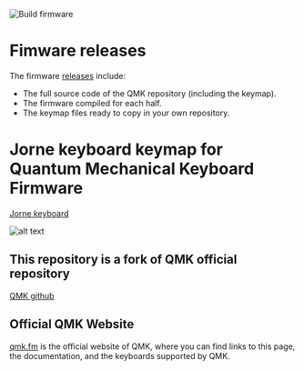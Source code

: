 ![Build firmware](https://github.com/plandevida/qmk_firmware/workflows/Build%20firmware/badge.svg?branch=transport_layer_status)

# Fimware releases
The firmware [releases](https://github.com/plandevida/qmk_firmware/releases) include:
* The full source code of the QMK repository (including the keymap).
* The firmware compiled for each half.
* The keymap files ready to copy in your own repository.

# Jorne keyboard keymap for Quantum Mechanical Keyboard Firmware

[Jorne keyboard](https://github.com/joric/jorne/wiki)

![alt text](https://camo.githubusercontent.com/9254df4202c77b31b4634170f2b75fd5fb5153a7a151aba97292106e04b5990f/68747470733a2f2f692e696d6775722e636f6d2f5566745a435a532e6a7067)

## This repository is a fork of QMK official repository

[QMK github](https://github.com/qmk/qmk_firmware)

## Official QMK Website

[qmk.fm](https://qmk.fm) is the official website of QMK, where you can find links to this page, the documentation, and the keyboards supported by QMK.
